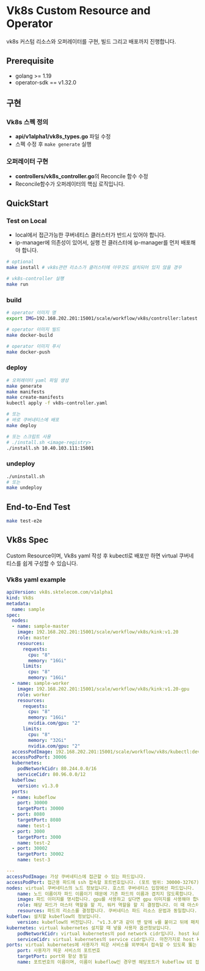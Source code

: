 # Vk8s Custom Resource and Operator
vk8s 커스텀 리소스와 오퍼레이터를 구현, 빌드 그리고 배포까지 진행합니다.  
## Prerequisite
- golang >= 1.19
- operator-sdk == v1.32.0


## 구현
### Vk8s 스펙 정의
- **api/v1alpha1/vk8s_types.go** 파일 수정
- 스펙 수정 후 `make generate` 실행
### 오퍼레이터 구현
- **controllers/vk8s_controller.go**의 Reconcile 함수 수정
- Reconcile함수가 오퍼레이터의 핵심 로직입니다.
## QuickStart
### Test on Local
- local에서 접근가능한 쿠버네티스 클러스터가 반드시 있어야 합니다. 
- ip-manager에 의존성이 있어서, 실행 전 클러스터에 ip-manager를 먼저 배포해야 합니다.
```bash
# optional
make install # vk8s관련 리소스가 클러스터에 아무것도 설치되어 있지 않을 경우

# vk8s-controller 실행
make run
```
### build
```bash
# operator 이미지 명
export IMG=192.168.202.201:15001/scale/workflow/vk8s/controller:latest

# operator 이미지 빌드
make docker-build

# operator 이미지 푸시
make docker-push
```

### deploy
```bash
# 오퍼레이터 yaml 파일 생성
make generate
make manifests
make create-manifests
kubectl apply -f vk8s-controller.yaml

# 또는
# 바로 쿠버네티스에 배포
make deploy

# 또는 스크립트 사용
# ./install.sh <image-registry>
./install.sh 10.40.103.111:15001
```

### undeploy
```bash
./uninstall.sh
# 또는
make undeploy
```

## End-to-End Test
```bash
make test-e2e
```

## Vk8s Spec
Custom Resource이며, Vk8s yaml 작성 후 kubectl로 배포만 하면 virtual 쿠버네티스를 쉽게 구성할 수 있습니다.  
### Vk8s yaml example
```yaml
apiVersion: vk8s.sktelecom.com/v1alpha1
kind: Vk8s
metadata:
  name: sample
spec:
  nodes:
  - name: sample-master
    image: 192.168.202.201:15001/scale/workflow/vk8s/kink:v1.20
    role: master
    resources:
      requests:
        cpu: "8"
        memory: "16Gi"
      limits:
        cpu: "8"
        memory: "16Gi"
  - name: sample-worker
    image: 192.168.202.201:15001/scale/workflow/vk8s/kink:v1.20-gpu
    role: worker 
    resources:
      requests:
        cpu: "8"
        memory: "16Gi"
        nvidia.com/gpu: "2"
      limits:
        cpu: "8"
        memory: "32Gi"
        nvidia.com/gpu: "2"
  accessPodImage: 192.168.202.201:15001/scale/workflow/vk8s/kubectl:devel
  accessPodPort: 30006
  kubernetes:
    podNetworkCidr: 80.244.0.0/16
    serviceCidr: 80.96.0.0/12
  kubeflow:
    version: v1.3.0
  ports:
  - name: kubeflow
    port: 30000
    targetPort: 30000
  - port: 8080
    targetPort: 8080
    name: test-1
  - port: 3000
    targetPort: 3000
    name: test-2
  - port: 30002
    targetPort: 30002
    name: test-3

---
accessPodImage: 가상 쿠버네티스에 접근할 수 있는 파드입니다.
accessPodPort: 접근용 파드에 ssh 접속할 포트번호입니다. (포트 범위: 30000-32767)
nodes: virtual 쿠버네티스의 노드 정보입니다. 호스트 쿠버네티스 입장에선 파드입니다.
    name: 노드 이름이자 파드 이름이기 때문에 기존 파드의 이름과 겹치지 않도록합니다.
    image: 파드 이미지를 명시합니다. gpu를 사용하고 싶다면 gpu 이미지를 사용해야 합니다.
    role: 해당 파드가 마스터 역할을 할 지, 워커 역할을 할 지 결정합니다. 이 때 마스터는 항상 제일 첫 번째에 명시해야합니다.
    resources: 파드의 리소스를 결정합니다. 쿠버네티스 파드 리소스 문법과 동일합니다. scale에서는 requests와 limits을 항상 똑같이 가져갑니다.  
kubeflow: 설치할 kubeflow의 정보입니다.  
    version: kubeflow의 버전입니다. "v1.3.0"과 같이 맨 앞에 v를 붙이고 뒤에 패치버전까지 써줘야 합니다.  
kubernetes: virtual kubernetes 설치할 때 넣을 사용자 옵션정보입니다.  
    podNetworkCidr: virtual kubernetes의 pod network cidr입니다. host kubernetes의 pod network cidr과 겹치지 않게 설정해야 합니다.  
    serviceCidr: virtual kubernetes의 service cidr입니다. 마찬가지로 host kubernetes의 service cidr과 겹치지 않게 설정합니다.  
ports: virtual kubernetes에 사용자가 띄운 서비스를 외부에서 접속할 수 있도록 뚫는 용도
    port: 사용자가 띄운 서비스의 포트번호
    targetPort: port와 항상 동일
    name: 포트번호의 이름이며, 이름이 kubeflow인 경우엔 해당포트가 kubeflow UI 접속할 때 사용됩니다.

        
```